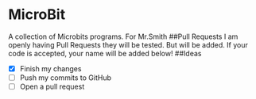 # MicroBit
A collection of Microbits programs. For Mr.Smith
##Pull Requests
I am openly having Pull Requests they will be tested. But will be added. If your code is accepted, your name will be added below!
##Ideas
- [x] Finish my changes
- [ ] Push my commits to GitHub
- [ ] Open a pull request
